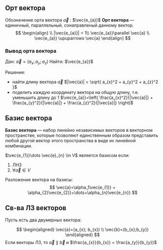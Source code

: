 ## Орт вектора
Обозначение орта вектора $\vec{a}$ : $\vec{e_{a}}$
**Орт вектора** — единичный, параллельный, сонаправленый данному вектор.
$$
\begin{align} \\
|\vec{e_{a}}| = 1\\
\vec{e_{a}}\parallel \vec{a} \\
\vec{e_{a}} \upuparrows \vec{a}
\end{align}
$$
### Вывод орта вектора
Дан: $\vec{a} = (a_{x}; a_{y}; a_{z})$ 
Найти: $\vec{e_{a}}$

Решение:
- найти длину вектора $\vec{a}$
	$|\vec{a}| = \sqrt{ a_{x}^2 + a_{y}^2 + a_{z}^2 }$
- поделить каждую координату вектора на общую длину, т.е. уменьшить длину до 1
  $\vec{e_{a}}=\left(  \frac{a_{x}^2}{|\vec{a}|} + \frac{a_{y}^2}{|\vec{a}|} + \frac{a_{z}^2}{|\vec{a}|}  \right)$
## Базис вектора

**Базис вектора** —  набор линейно независимых векторов в векторном пространстве, которые позволяют единственным образом представить любой другой вектор этого пространства в виде их линейной комбинации.

$\vec{e_{1}}\dots \vec{e}_{n} \in V$ является базисом если:
1. ЛНЗ
2. $\forall \vec{a}\in V$

Разложение вектора на базисы:
$$
\vec{a}=\alpha_1\vec{e_{1}} + \alpha_{2}\vec{e_{2}}+\dots+\alpha_{n}\vec{e_{n}}
$$

## Св-ва ЛЗ векторов

Пусть есть два двумерных вектора:

$$
\begin{aligned}
\vec{a}=(a_{x}; b_{x}) \\ 
\vec{b}=(b_{x};b_{y})
\end{aligned}
$$
Если векторы ЛЗ, то $\vec{a}\parallel \vec{b}$  и $\frac{a_{x}}{b_{x}} = \frac{a_{y}}{b_{y}}$ 

